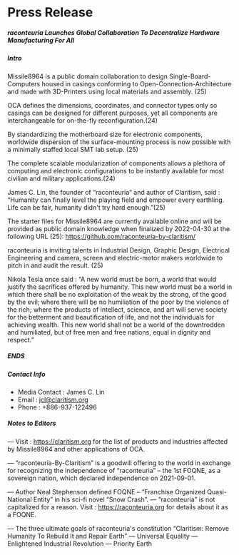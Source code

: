 # Press Release

##### raconteuria Launches Global Collaboration To Decentralize Hardware Manufacturing For All

##### Intro
Missile8964 is a public domain collaboration to design Single-Board-Computers housed in casings conforming to Open-Connection-Architecture and made with 3D-Printers using local materials and assembly. (25)

OCA defines the dimensions, coordinates, and connector types only so casings can be designed for different purposes, yet all components are interchangeable for on-the-fly reconfiguration.(24)

By standardizing the motherboard size for electronic components, worldwide dispersion of the surface-mounting process is now possible with a minimally staffed local SMT lab setup. (25)

The complete scalable modularization of components allows a plethora of computing and electronic configurations to be instantly available for most civilian and military applications.(24)

James C. Lin, the founder of “raconteuria” and author of Claritism, said : “Humanity can finally level the playing field and empower every earthling. Life can be fair, humanity didn't try hard enough.”(25)

The starter files for Missile8964 are currently available online and will be provided as public domain knowledge when finalized by 2022-04-30 at the following URL (25):
https://github.com/raconteuria-by-claritism/

raconteuria is inviting talents in Industrial Design, Graphic Design, Electrical Engineering and camera, screen and electric-motor makers worldwide to pitch in and audit the result. (25)

Nikola Tesla once said : 
“A new world must be born, a world that would justify the sacrifices offered by humanity. This new world must be a world in which there shall be no exploitation of the weak by the strong, of the good by the evil; where there will be no humiliation of the poor by the violence of the rich; where the products of intellect, science, and art will serve society for the betterment and beautification of life, and not the individuals for achieving wealth. This new world shall not be a world of the downtrodden and humiliated, but of free men and free nations, equal in dignity and respect.”

##### ENDS

##### Contact Info
- Media Contact : James C. Lin
- Email : jcl@claritism.org
- Phone : +886-937-122496

##### Notes to Editors

— Visit : https://claritism.org for the list of products and industries affected by Missile8964 and other applications of OCA. 

— “raconteuria-By-Claritism” is a goodwill offering to the world in exchange for recognizing the independence of “raconteuria” – the 1st FOQNE, as a sovereign nation, which declared independence on 2021-09-01. 

— Author Neal Stephenson defined FOQNE – “Franchise Organized Quasi-National Entity” in his sci-fi novel “Snow Crash”. 
— “raconteuria” is not capitalized for a reason. Visit : https://raconteuria.org for details about it as a FOQNE. 

— The three ultimate goals of raconteuria's constitution “Claritism: Remove Humanity To Rebuild It and Repair Earth” 
	— Universal Equality 
	— Enlightened Industrial Revolution 
	— Priority Earth
